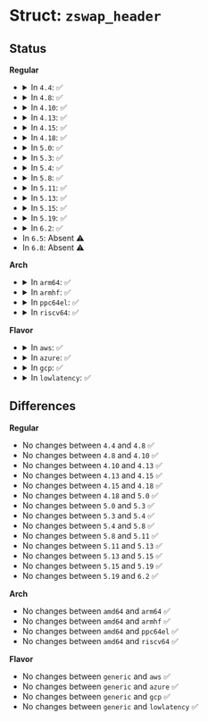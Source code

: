 # Struct: <code>zswap_header</code>

## Status
<b>Regular</b>
<ul>
<li>
<details>
<summary>In <code>4.4</code>: ✅</summary>

```c
struct zswap_header {
    swp_entry_t swpentry;
};
```
</details>
</li>
<li>
<details>
<summary>In <code>4.8</code>: ✅</summary>

```c
struct zswap_header {
    swp_entry_t swpentry;
};
```
</details>
</li>
<li>
<details>
<summary>In <code>4.10</code>: ✅</summary>

```c
struct zswap_header {
    swp_entry_t swpentry;
};
```
</details>
</li>
<li>
<details>
<summary>In <code>4.13</code>: ✅</summary>

```c
struct zswap_header {
    swp_entry_t swpentry;
};
```
</details>
</li>
<li>
<details>
<summary>In <code>4.15</code>: ✅</summary>

```c
struct zswap_header {
    swp_entry_t swpentry;
};
```
</details>
</li>
<li>
<details>
<summary>In <code>4.18</code>: ✅</summary>

```c
struct zswap_header {
    swp_entry_t swpentry;
};
```
</details>
</li>
<li>
<details>
<summary>In <code>5.0</code>: ✅</summary>

```c
struct zswap_header {
    swp_entry_t swpentry;
};
```
</details>
</li>
<li>
<details>
<summary>In <code>5.3</code>: ✅</summary>

```c
struct zswap_header {
    swp_entry_t swpentry;
};
```
</details>
</li>
<li>
<details>
<summary>In <code>5.4</code>: ✅</summary>

```c
struct zswap_header {
    swp_entry_t swpentry;
};
```
</details>
</li>
<li>
<details>
<summary>In <code>5.8</code>: ✅</summary>

```c
struct zswap_header {
    swp_entry_t swpentry;
};
```
</details>
</li>
<li>
<details>
<summary>In <code>5.11</code>: ✅</summary>

```c
struct zswap_header {
    swp_entry_t swpentry;
};
```
</details>
</li>
<li>
<details>
<summary>In <code>5.13</code>: ✅</summary>

```c
struct zswap_header {
    swp_entry_t swpentry;
};
```
</details>
</li>
<li>
<details>
<summary>In <code>5.15</code>: ✅</summary>

```c
struct zswap_header {
    swp_entry_t swpentry;
};
```
</details>
</li>
<li>
<details>
<summary>In <code>5.19</code>: ✅</summary>

```c
struct zswap_header {
    swp_entry_t swpentry;
};
```
</details>
</li>
<li>
<details>
<summary>In <code>6.2</code>: ✅</summary>

```c
struct zswap_header {
    swp_entry_t swpentry;
};
```
</details>
</li>
<li>
In <code>6.5</code>: Absent ⚠️
</li>
<li>
In <code>6.8</code>: Absent ⚠️
</li>
</ul>
<b>Arch</b>
<ul>
<li>
<details>
<summary>In <code>arm64</code>: ✅</summary>

```c
struct zswap_header {
    swp_entry_t swpentry;
};
```
</details>
</li>
<li>
<details>
<summary>In <code>armhf</code>: ✅</summary>

```c
struct zswap_header {
    swp_entry_t swpentry;
};
```
</details>
</li>
<li>
<details>
<summary>In <code>ppc64el</code>: ✅</summary>

```c
struct zswap_header {
    swp_entry_t swpentry;
};
```
</details>
</li>
<li>
<details>
<summary>In <code>riscv64</code>: ✅</summary>

```c
struct zswap_header {
    swp_entry_t swpentry;
};
```
</details>
</li>
</ul>
<b>Flavor</b>
<ul>
<li>
<details>
<summary>In <code>aws</code>: ✅</summary>

```c
struct zswap_header {
    swp_entry_t swpentry;
};
```
</details>
</li>
<li>
<details>
<summary>In <code>azure</code>: ✅</summary>

```c
struct zswap_header {
    swp_entry_t swpentry;
};
```
</details>
</li>
<li>
<details>
<summary>In <code>gcp</code>: ✅</summary>

```c
struct zswap_header {
    swp_entry_t swpentry;
};
```
</details>
</li>
<li>
<details>
<summary>In <code>lowlatency</code>: ✅</summary>

```c
struct zswap_header {
    swp_entry_t swpentry;
};
```
</details>
</li>
</ul>

## Differences
<b>Regular</b>
<ul>
<li>
No changes between <code>4.4</code> and <code>4.8</code> ✅
</li>
<li>
No changes between <code>4.8</code> and <code>4.10</code> ✅
</li>
<li>
No changes between <code>4.10</code> and <code>4.13</code> ✅
</li>
<li>
No changes between <code>4.13</code> and <code>4.15</code> ✅
</li>
<li>
No changes between <code>4.15</code> and <code>4.18</code> ✅
</li>
<li>
No changes between <code>4.18</code> and <code>5.0</code> ✅
</li>
<li>
No changes between <code>5.0</code> and <code>5.3</code> ✅
</li>
<li>
No changes between <code>5.3</code> and <code>5.4</code> ✅
</li>
<li>
No changes between <code>5.4</code> and <code>5.8</code> ✅
</li>
<li>
No changes between <code>5.8</code> and <code>5.11</code> ✅
</li>
<li>
No changes between <code>5.11</code> and <code>5.13</code> ✅
</li>
<li>
No changes between <code>5.13</code> and <code>5.15</code> ✅
</li>
<li>
No changes between <code>5.15</code> and <code>5.19</code> ✅
</li>
<li>
No changes between <code>5.19</code> and <code>6.2</code> ✅
</li>
</ul>
<b>Arch</b>
<ul>
<li>
No changes between <code>amd64</code> and <code>arm64</code> ✅
</li>
<li>
No changes between <code>amd64</code> and <code>armhf</code> ✅
</li>
<li>
No changes between <code>amd64</code> and <code>ppc64el</code> ✅
</li>
<li>
No changes between <code>amd64</code> and <code>riscv64</code> ✅
</li>
</ul>
<b>Flavor</b>
<ul>
<li>
No changes between <code>generic</code> and <code>aws</code> ✅
</li>
<li>
No changes between <code>generic</code> and <code>azure</code> ✅
</li>
<li>
No changes between <code>generic</code> and <code>gcp</code> ✅
</li>
<li>
No changes between <code>generic</code> and <code>lowlatency</code> ✅
</li>
</ul>
